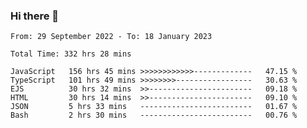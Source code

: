 ### Hi there 👋

<!--START_SECTION:waka-->

```text
From: 29 September 2022 - To: 18 January 2023

Total Time: 332 hrs 28 mins

JavaScript   156 hrs 45 mins >>>>>>>>>>>>-------------   47.15 %
TypeScript   101 hrs 49 mins >>>>>>>>-----------------   30.63 %
EJS          30 hrs 32 mins  >>-----------------------   09.18 %
HTML         30 hrs 14 mins  >>-----------------------   09.10 %
JSON         5 hrs 33 mins   -------------------------   01.67 %
Bash         2 hrs 30 mins   -------------------------   00.76 %
```

<!--END_SECTION:waka-->

<!--
**tranhieu1906/tranhieu1906** is a ✨ _special_ ✨ repository because its `README.md` (this file) appears on your GitHub profile.

Here are some ideas to get you started:

- 🔭 I’m currently working on ...
- 🌱 I’m currently learning ...
- 👯 I’m looking to collaborate on ...
- 🤔 I’m looking for help with ...
- 💬 Ask me about ...
- 📫 How to reach me: ...
- 😄 Pronouns: ...
- ⚡ Fun fact: ...
-->
